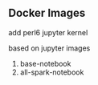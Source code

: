 ## Docker Images 

add perl6 jupyter kernel

based on jupyter images

1. base-notebook
2. all-spark-notebook

